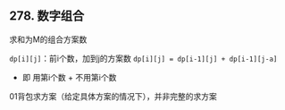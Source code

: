 ## 278. 数字组合

求和为M的组合方案数

`dp[i][j]`：前i个数，加到j的方案数  `dp[i][j] = dp[i-1][j] + dp[i-1][j-a]` 

- 即 用第i个数 + 不用第i个数

01背包求方案（给定具体方案的情况下），并非完整的求方案
